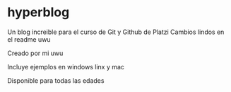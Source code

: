# hyperblog
Un blog increible para el curso de Git y Github de Platzi
Cambios lindos en el readme uwu

Creado por mi uwu

Incluye ejemplos en windows linx y mac

Disponible para todas las edades
